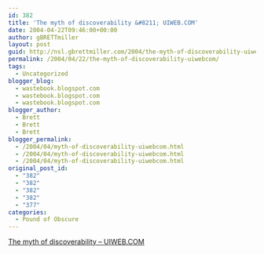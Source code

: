 ```yaml
---
id: 382
title: 'The myth of discoverability &#8211; UIWEB.COM'
date: 2004-04-22T09:46:00+00:00
author: gBRETTmiller
layout: post
guid: http://nsl.gbrettmiller.com/2004/the-myth-of-discoverability-uiwebcom
permalink: /2004/04/22/the-myth-of-discoverability-uiwebcom/
tags:
  - Uncategorized
blogger_blog:
  - wastebook.blogspot.com
  - wastebook.blogspot.com
  - wastebook.blogspot.com
blogger_author:
  - Brett
  - Brett
  - Brett
blogger_permalink:
  - /2004/04/myth-of-discoverability-uiwebcom.html
  - /2004/04/myth-of-discoverability-uiwebcom.html
  - /2004/04/myth-of-discoverability-uiwebcom.html
original_post_id:
  - "382"
  - "382"
  - "382"
  - "382"
  - "377"
categories:
  - Pound of Obscure
---
```

[The myth of discoverability &#8211; UIWEB.COM](http://www.uiweb.com/issues/issue26.htm)